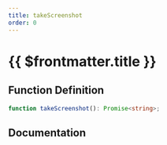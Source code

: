 ```yaml
---
title: takeScreenshot
order: 0
---
```


# {{ $frontmatter.title }}

## Function Definition

```ts
function takeScreenshot(): Promise<string>;
```

## Documentation

<!--@include: ./parts/takeScreenshot.md-->
